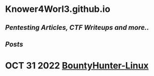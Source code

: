 # Knower4Worl3.github.io

_**Pentesting Articles, CTF Writeups and more..**_
--------------------------------------------

_**Posts**_
-----

 
# OCT 31 2022 [BountyHunter-Linux](/BountyHunter.md)



    






